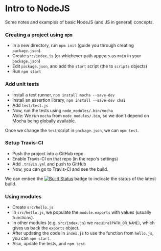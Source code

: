 # Intro to NodeJS

Some notes and examples of basic NodeJS (and JS in general) concepts.

### Creating a project using `npm`

 * In a new directory, run `npm init` (guide you through creating `package.json`).
 * Create `src/index.js` (or whichever path appears as `main` in your `package.json`)
 * Edit `package.json`, and add the `start` script (the to `scripts` objects)
 * Run `npm start`

### Add unit tests

 * Install a test runner, `npm install mocha --save-dev`
 * Install an assertion library, `npm install --save-dev chai`
 * Add `test/test.js`
 * Now, run the tests using `node_modules/.bin/mocha`           
   _Note:_ We run `mocha` from `node_modules/.bin`, so we don't depend on Mocha being globally available.

Once we change the `test` script in `package.json`, we can `npm test`.

### Setup Travis-CI

 * Push the project into a GitHub repo
 * Enable Travis-CI on that repo (in the repo's settings)
 * Add `.travis.yml` and push to GitHub
 * Now, you can go to Travis-CI and see the build.

 We can embed the [![Build Status](https://travis-ci.org/joeyfreund/test123.svg?branch=master)](https://travis-ci.org/joeyfreund/test123) badge to indicate the status of the latest build.

### Using modules

 * Create `src/hello.js`
 * In `src/hello.js`, we populate the `module.exports` with values (usually functions).
 * In other modules (e.g. `src/index.js`) we `require(PATH_OR_NAME)`, which gives us back the `exports` object.
 * After updating the code in `index.js` to use the function from `hello.js`, you can `npm start`.
 * Also, update the tests, and `npm test`.
